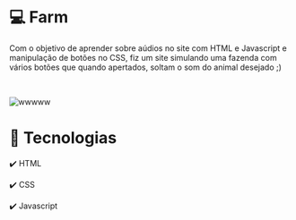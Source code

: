 # 💻 Farm

Com o objetivo de aprender sobre aúdios no site com HTML e Javascript e manipulação de botões no CSS, fiz um site simulando uma fazenda com vários botões que quando apertados, soltam o som do animal desejado ;)

<br>


![wwwww](https://user-images.githubusercontent.com/66878007/126215654-a693a1ae-ca0d-475f-822f-9198df42752b.png)


# 🚀 Tecnologias

<p>✔️ HTML</p>
<p>✔️ CSS</p>
<p>✔️ Javascript</p>

